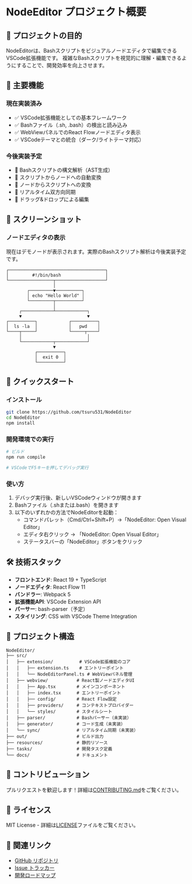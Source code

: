 # NodeEditor プロジェクト概要

## 🎯 プロジェクトの目的

NodeEditorは、Bashスクリプトをビジュアルノードエディタで編集できるVSCode拡張機能です。
複雑なBashスクリプトを視覚的に理解・編集できるようにすることで、開発効率を向上させます。

## 🌟 主要機能

### 現在実装済み
- ✅ VSCode拡張機能としての基本フレームワーク
- ✅ Bashファイル（.sh, .bash）の検出と読み込み
- ✅ WebViewパネルでのReact Flowノードエディタ表示
- ✅ VSCodeテーマとの統合（ダーク/ライトテーマ対応）

### 今後実装予定
- 🔲 Bashスクリプトの構文解析（AST生成）
- 🔲 スクリプトからノードへの自動変換
- 🔲 ノードからスクリプトへの変換
- 🔲 リアルタイム双方向同期
- 🔲 ドラッグ&ドロップによる編集

## 📸 スクリーンショット

### ノードエディタの表示
現在はデモノードが表示されます。実際のBashスクリプト解析は今後実装予定です。

```
┌─────────────────────────────────────┐
│         #!/bin/bash                 │
└─────────────────┬───────────────────┘
                  │
        ┌─────────▼──────────┐
        │ echo "Hello World" │
        └─────────┬──────────┘
                  │
     ┌────────────┴────────────┐
     ▼                         ▼
┌──────────┐            ┌──────────┐
│  ls -la  │            │   pwd    │
└────┬─────┘            └─────┬────┘
     │                         │
     └────────────┬────────────┘
                  ▼
           ┌──────────┐
           │  exit 0  │
           └──────────┘
```

## 🚀 クイックスタート

### インストール
```bash
git clone https://github.com/tsuru531/NodeEditor
cd NodeEditor
npm install
```

### 開発環境での実行
```bash
# ビルド
npm run compile

# VSCodeでF5キーを押してデバッグ実行
```

### 使い方
1. デバッグ実行後、新しいVSCodeウィンドウが開きます
2. Bashファイル（.shまたは.bash）を開きます
3. 以下のいずれかの方法でNodeEditorを起動：
   - コマンドパレット（Cmd/Ctrl+Shift+P）→「NodeEditor: Open Visual Editor」
   - エディタ右クリック → 「NodeEditor: Open Visual Editor」
   - ステータスバーの「NodeEditor」ボタンをクリック

## 🛠 技術スタック

- **フロントエンド**: React 19 + TypeScript
- **ノードエディタ**: React Flow 11
- **バンドラー**: Webpack 5
- **拡張機能API**: VSCode Extension API
- **パーサー**: bash-parser（予定）
- **スタイリング**: CSS with VSCode Theme Integration

## 📂 プロジェクト構造

```
NodeEditor/
├── src/
│   ├── extension/          # VSCode拡張機能のコア
│   │   ├── extension.ts    # エントリーポイント
│   │   └── NodeEditorPanel.ts # WebViewパネル管理
│   ├── webview/           # React製ノードエディタUI
│   │   ├── App.tsx        # メインコンポーネント
│   │   ├── index.tsx      # エントリーポイント
│   │   ├── config/        # React Flow設定
│   │   ├── providers/     # コンテキストプロバイダー
│   │   └── styles/        # スタイルシート
│   ├── parser/            # Bashパーサー（未実装）
│   ├── generator/         # コード生成（未実装）
│   └── sync/              # リアルタイム同期（未実装）
├── out/                   # ビルド出力
├── resources/             # 静的リソース
├── tasks/                 # 開発タスク定義
└── docs/                  # ドキュメント
```

## 👥 コントリビューション

プルリクエストを歓迎します！詳細は[CONTRIBUTING.md](../CONTRIBUTING.md)をご覧ください。

## 📄 ライセンス

MIT License - 詳細は[LICENSE](../LICENSE)ファイルをご覧ください。

## 🔗 関連リンク

- [GitHub リポジトリ](https://github.com/tsuru531/NodeEditor)
- [Issue トラッカー](https://github.com/tsuru531/NodeEditor/issues)
- [開発ロードマップ](./IMPLEMENTATION_STATUS.md)